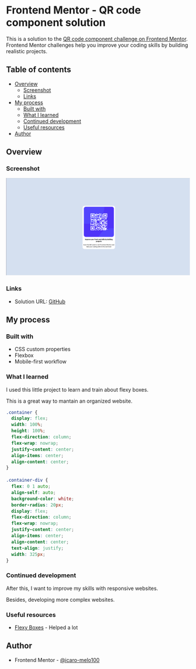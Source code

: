# Frontend Mentor - QR code component solution

This is a solution to the [QR code component challenge on Frontend Mentor](https://www.frontendmentor.io/challenges/qr-code-component-iux_sIO_H). Frontend Mentor challenges help you improve your coding skills by building realistic projects. 

## Table of contents

- [Overview](#overview)
  - [Screenshot](#screenshot)
  - [Links](#links)
- [My process](#my-process)
  - [Built with](#built-with)
  - [What I learned](#what-i-learned)
  - [Continued development](#continued-development)
  - [Useful resources](#useful-resources)
- [Author](#author)

## Overview

### Screenshot

![img.png](img.png)

### Links

- Solution URL: [GitHub](https://github.com/icaro-melo100/qrCodeComponent)

## My process

### Built with

- CSS custom properties
- Flexbox
- Mobile-first workflow

### What I learned

I used this little project to learn and train about flexy boxes.

This is a great way to mantain an organized website.

```css
.container {
  display: flex;
  width: 100%;
  height: 100%;
  flex-direction: column;
  flex-wrap: nowrap;
  justify-content: center;
  align-items: center;
  align-content: center;
}

.container-div {
  flex: 0 1 auto;
  align-self: auto;
  background-color: white;
  border-radius: 20px;
  display: flex;
  flex-direction: column;
  flex-wrap: nowrap;
  justify-content: center;
  align-items: center;
  align-content: center;
  text-align: justify;
  width: 325px;
}
```

### Continued development

After this, I want to improve my skills with responsive websites.

Besides, developing more complex websites.
### Useful resources

- [Flexy Boxes](https://the-echoplex.net/flexyboxes/) - Helped a lot

## Author

- Frontend Mentor - [@icaro-melo100](https://www.frontendmentor.io/profile/icaro-melo100)

